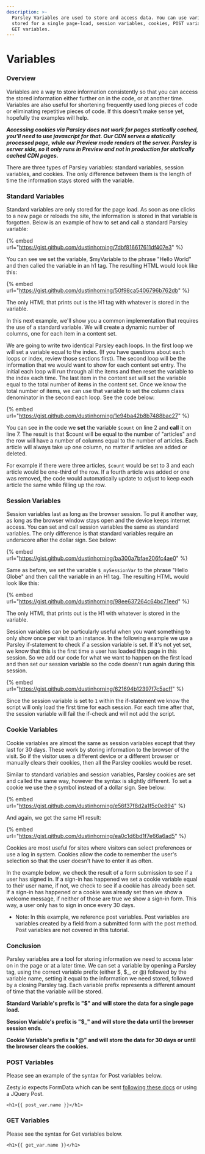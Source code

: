 ```yaml
---
description: >-
  Parsley Variables are used to store and access data. You can use variables
  stored for a single page-load, session variables, cookies, POST variables, and
  GET variables.
---
```


# Variables

### Overview

Variables are a way to store information consistently so that you can access the stored information either further on in the code, or at another time. Variables are also useful for shortening frequently used long pieces of code or eliminating repetitive pieces of code. If this doesn't make sense yet, hopefully the examples will help.

***Accessing cookies via Parsley does not work for pages statically cached, you'll need to use javascript for that. Our CDN serves a statically processed page, while our Preview mode renders at the server. Parsley is server side, so it only runs in Preview and not in production for statically cached CDN pages.*** 

There are three types of Parsley variables: standard variables, session variables, and cookies. The only difference between them is the length of time the information stays stored with the variable.

### Standard Variables

Standard variables are only stored for the page load. As soon as one clicks to a new page or reloads the site, the information is stored in that variable is forgotten. Below is an example of how to set and call a standard Parsley variable:

{% embed url="https://gist.github.com/dustinhorning/7dbf816617611df407e3" %}

You can see we set the variable, $myVariable to the phrase "Hello World" and then called the variable in an h1 tag. The resulting HTML would look like this:

{% embed url="https://gist.github.com/dustinhorning/50f98ca5406796b762db" %}

The only HTML that prints out is the H1 tag with whatever is stored in the variable.

In this next example, we'll show you a common implementation that requires the use of a standard variable. We will create a dynamic number of columns, one for each item in a content set.

We are going to write two identical Parsley each loops. In the first loop we will set a variable equal to the index. \(If you have questions about each loops or index, review those sections first\). The second loop will be the information that we would want to show for each content set entry. The initial each loop will run through all the items and then reset the variable to the index each time. The last item in the content set will set the variable equal to the total number of items in the content set. Once we know the total number of items, we can use that variable to set the column class denominator in the second each loop. See the code below:

{% embed url="https://gist.github.com/dustinhorning/1e94ba42b8b7488bac27" %}

You can see in the code we **set** the variable `$count` on line 2 and **call** it on line 7. The result is that $count will be equal to the number of "articles" and the row will have a number of columns equal to the number of articles. Each article will always take up one column, no matter if articles are added or deleted.

For example if there were three articles, `$count` would be set to 3 and each article would be one-third of the row. If a fourth article was added or one was removed, the code would automatically update to adjust to keep each article the same while filling up the row.

### Session Variables

Session variables last as long as the browser session. To put it another way, as long as the browser window stays open and the device keeps internet access. You can set and call session variables the same as standard variables. The only difference is that standard variables require an underscore after the dollar sign. See below:

{% embed url="https://gist.github.com/dustinhorning/ba300a7bfae206fc4ae0" %}

Same as before, we set the variable `$_mySessionVar` to the phrase "Hello Globe" and then call the variable in an H1 tag. The resulting HTML would look like this:

{% embed url="https://gist.github.com/dustinhorning/98ee637264c64bc71eed" %}

The only HTML that prints out is the H1 with whatever is stored in the variable.

Session variables can be particularly useful when you want something to only show once per visit to an instance. In the following example we use a Parsley if-statement to check if a session variable is set. If it's not yet set, we know that this is the first time a user has loaded this page in this session. So we add our code for what we want to happen on the first load and then set our session variable so the code doesn't run again during this session.

{% embed url="https://gist.github.com/dustinhorning/621694b12397f7c5acff" %}

Since the session variable is set to `1` within the if-statement we know the script will only load the first time for each session. For each time after that, the session variable will fail the if-check and will not add the script.

### Cookie Variables

Cookie variables are almost the same as session variables except that they last for 30 days. These work by storing information to the browser of the visit. So if the visitor uses a different device or a different browser or manually clears their cookies, then all the Parsley cookies would be reset.

Similar to standard variables and session variables, Parsley cookies are set and called the same way, however the syntax is slightly different. To set a cookie we use the `@` symbol instead of a dollar sign. See below:

{% embed url="https://gist.github.com/dustinhorning/e56f37f8d2a1f5c0e894" %}

And again, we get the same H1 result:

{% embed url="https://gist.github.com/dustinhorning/ea0c1d6bd1f7e66a6ad5" %}

Cookies are most useful for sites where visitors can select preferences or use a log in system. Cookies allow the code to remember the user's selection so that the user doesn't have to enter it as often.

In the example below, we check the result of a form submission to see if a user has signed in. If a sign-in has happened we set a cookie variable equal to their user name, if not, we check to see if a cookie has already been set. If a sign-in has happened or a cookie was already set then we show a welcome message, if neither of those are true we show a sign-in form. This way, a user only has to sign in once every 30 days.

* Note: In this example, we reference post variables. Post variables are variables created by a field from a submitted form with the post method. Post variables are not covered in this tutorial. 

### Conclusion

Parsley variables are a tool for storing information we need to access later on in the page or at a later time. We can set a variable by opening a Parsley tag, using the correct variable prefix \(either $, $\_, or @\) followed by the variable name, setting it equal to the information we need stored, followed by a closing Parsley tag. Each variable prefix represents a different amount of time that the variable will be stored.

**Standard Variable's prefix is "$" and will store the data for a single page load.**

**Session Variable's prefix is "$\_" and will store the data until the browser session ends.**

**Cookie Variable's prefix is "@" and will store the data for 30 days or until the browser clears the cookies.**

### POST Variables

Please see an example of the syntax for Post variables below.

Zesty.io expects FormData which can be sent [following these docs](https://developer.mozilla.org/en-US/docs/Web/API/FormData/Using_FormData_Objects) or using a JQuery Post.

```text
<h1>{{ post_var.name }}</h1>
```

### GET Variables

Please see the syntax for Get variables below.

```text
<h1>{{ get_var.name }}</h1>
```


